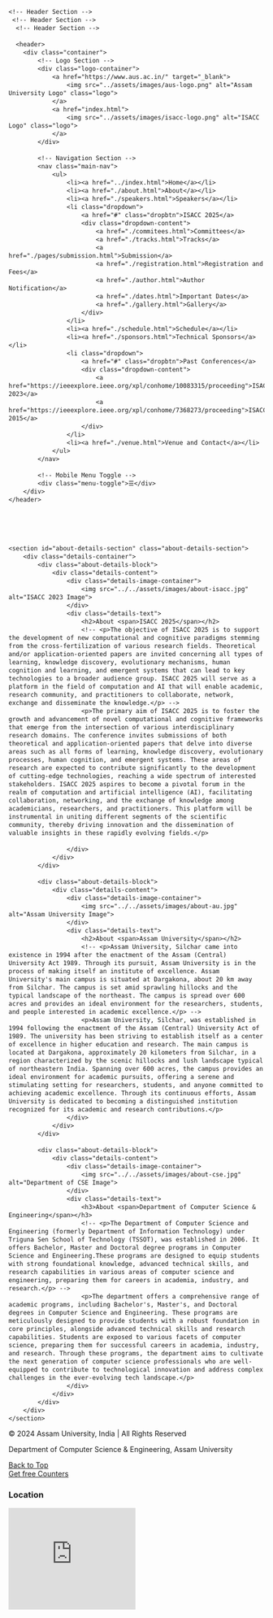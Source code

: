 <!DOCTYPE html> 
<html lang="en">
<head>
    <meta charset="UTF-8">
    <meta name="viewport" content="width=device-width, initial-scale=1.0">
    <title>About ISACC</title>
    <link rel="stylesheet" href="../assets/css/style.css">
    <script src="../assets/js/script.js"></script>
</head>
<body>

    
    <!-- Header Section -->
     <!-- Header Section -->
      <!-- Header Section -->

      <header>
        <div class="container">
            <!-- Logo Section -->
            <div class="logo-container">
                <a href="https://www.aus.ac.in/" target="_blank">
                    <img src="../assets/images/aus-logo.png" alt="Assam University Logo" class="logo">
                </a>
                <a href="index.html">
                    <img src="../assets/images/isacc-logo.png" alt="ISACC Logo" class="logo">
                </a>
            </div>
    
            <!-- Navigation Section -->
            <nav class="main-nav">
                <ul>
                    <li><a href="../index.html">Home</a></li>
                    <li><a href="./about.html">About</a></li>
                    <li><a href="./speakers.html">Speakers</a></li>
                    <li class="dropdown">
                        <a href="#" class="dropbtn">ISACC 2025</a>
                        <div class="dropdown-content">
                            <a href="./commitees.html">Committees</a>
                            <a href="./tracks.html">Tracks</a>
                            <a href="./pages/submission.html">Submission</a>
                            <a href="./registration.html">Registration and Fees</a>
                            <a href="./author.html">Author Notification</a>
                            <a href="./dates.html">Important Dates</a>
                            <a href="./gallery.html">Gallery</a>
                        </div>
                    </li>
                    <li><a href="./schedule.html">Schedule</a></li>
                    <li><a href="./sponsors.html">Technical Sponsors</a></li>
                    <li class="dropdown">
                        <a href="#" class="dropbtn">Past Conferences</a>
                        <div class="dropdown-content">
                            <a href="https://ieeexplore.ieee.org/xpl/conhome/10083315/proceeding">ISACC 2023</a>
                            <a href="https://ieeexplore.ieee.org/xpl/conhome/7368273/proceeding">ISACC 2015</a>
                        </div>
                    </li>
                    <li><a href="./venue.html">Venue and Contact</a></li>
                </ul>
            </nav>
            
            <!-- Mobile Menu Toggle -->
            <div class="menu-toggle">☰</div>
        </div>
    </header>
    
    
    


    <section id="about-details-section" class="about-details-section">
        <div class="details-container">
            <div class="about-details-block">
                <div class="details-content">
                    <div class="details-image-container">
                        <img src="../../assets/images/about-isacc.jpg" alt="ISACC 2023 Image">
                    </div>
                    <div class="details-text">
                        <h2>About <span>ISACC 2025</span></h2>
                        <!-- <p>The objective of ISACC 2025 is to support the development of new computational and cognitive paradigms stemming from the cross-fertilization of various research fields. Theoretical and/or application-oriented papers are invited concerning all types of learning, knowledge discovery, evolutionary mechanisms, human cognition and learning, and emergent systems that can lead to key technologies to a broader audience group. ISACC 2025 will serve as a platform in the field of computation and AI that will enable academic, research community, and practitioners to collaborate, network, exchange and disseminate the knowledge.</p> -->
                        <p>The primary aim of ISACC 2025 is to foster the growth and advancement of novel computational and cognitive frameworks that emerge from the intersection of various interdisciplinary research domains. The conference invites submissions of both theoretical and application-oriented papers that delve into diverse areas such as all forms of learning, knowledge discovery, evolutionary processes, human cognition, and emergent systems. These areas of research are expected to contribute significantly to the development of cutting-edge technologies, reaching a wide spectrum of interested stakeholders. ISACC 2025 aspires to become a pivotal forum in the realm of computation and artificial intelligence (AI), facilitating collaboration, networking, and the exchange of knowledge among academicians, researchers, and practitioners. This platform will be instrumental in uniting different segments of the scientific community, thereby driving innovation and the dissemination of valuable insights in these rapidly evolving fields.</p>
                    
                    </div>
                </div>
            </div>
    
            <div class="about-details-block">
                <div class="details-content">
                    <div class="details-image-container">
                        <img src="../../assets/images/about-au.jpg" alt="Assam University Image">
                    </div>
                    <div class="details-text">
                        <h2>About <span>Assam University</span></h2>
                        <!-- <p>Assam University, Silchar came into existence in 1994 after the enactment of the Assam (Central) University Act 1989. Through its pursuit, Assam University is in the process of making itself an institute of excellence. Assam University's main campus is situated at Dargakona, about 20 km away from Silchar. The campus is set amid sprawling hillocks and the typical landscape of the northeast. The campus is spread over 600 acres and provides an ideal environment for the researchers, students, and people interested in academic excellence.</p> -->
                        <p>Assam University, Silchar, was established in 1994 following the enactment of the Assam (Central) University Act of 1989. The university has been striving to establish itself as a center of excellence in higher education and research. The main campus is located at Dargakona, approximately 20 kilometers from Silchar, in a region characterized by the scenic hillocks and lush landscape typical of northeastern India. Spanning over 600 acres, the campus provides an ideal environment for academic pursuits, offering a serene and stimulating setting for researchers, students, and anyone committed to achieving academic excellence. Through its continuous efforts, Assam University is dedicated to becoming a distinguished institution recognized for its academic and research contributions.</p> 
                    </div>
                </div>
            </div>
    
            <div class="about-details-block">
                <div class="details-content">
                    <div class="details-image-container">
                        <img src="../../assets/images/about-cse.jpg" alt="Department of CSE Image">
                    </div>
                    <div class="details-text">
                        <h3>About <span>Department of Computer Science & Engineering</span></h3>
                        <!-- <p>The Department of Computer Science and Engineering (formerly Department of Information Technology) under Triguna Sen School of Technology (TSSOT), was established in 2006. It offers Bachelor, Master and Doctoral degree programs in Computer Science and Engineering.These programs are designed to equip students with strong foundational knowledge, advanced technical skills, and research capabilities in various areas of computer science and engineering, preparing them for careers in academia, industry, and research.</p> -->
                        <p>The department offers a comprehensive range of academic programs, including Bachelor's, Master's, and Doctoral degrees in Computer Science and Engineering. These programs are meticulously designed to provide students with a robust foundation in core principles, alongside advanced technical skills and research capabilities. Students are exposed to various facets of computer science, preparing them for successful careers in academia, industry, and research. Through these programs, the department aims to cultivate the next generation of computer science professionals who are well-equipped to contribute to technological innovation and address complex challenges in the ever-evolving tech landscape.</p> 
                    </div>
                </div>
            </div>
        </div>
    </section>
    


<!-- FOOTER -->

<footer>
    <div class="footer-container">
        <div class="footer-left">
            <p>&copy; 2024 Assam University, India | All Rights Reserved</p>
            <p>Department of Computer Science & Engineering, Assam University</p>
        </div>
        <div class="footer-center">
            <!-- Back to Top Button -->
            <a href="#top" class="back-to-top">Back to Top</a>
            <!-- Visitor Counter -->
            <div class="visitor-counter">
                <a href="https://www.free-counters.org/">Get free Counters</a>
                <script type="text/javascript" src="https://www.freevisitorcounters.com/auth.php?id=97ee0afb70787acfcaeb0105769f40f77c44f6be"></script>
                <script type="text/javascript" src="https://www.freevisitorcounters.com/en/home/counter/1227508/t/5"></script>
            </div>
        </div>
        <div class="footer-right">
            <h3>Location</h3>
            <iframe src="https://www.google.com/maps/embed?pb=!1m14!1m8!1m3!1d14501.563105449173!2d92.75134!3d24.67909!3m2!1i1024!2i768!4f13.1!3m3!1m2!1s0x374e3824e8e868b9%3A0x78c2682ac4badc2b!2sDepartment%20of%20Computer%20Science%20%26%20Engineering%2C%20Assam%20University!5e0!3m2!1sen!2sin!4v1725109964004!5m2!1sen!2sin" width="250" height="200" style="border:0;" allowfullscreen="" loading="lazy" referrerpolicy="no-referrer-when-downgrade"></iframe>
        </div>
    </div>
</footer>


<!-- script custom -->

<script>
// Smooth Scrolling for Navigation Links
// Smooth Scrolling for Navigation Links
// document.querySelectorAll('.main-nav ul li a').forEach(anchor => {
//     anchor.addEventListener('click', function(e) {
//         e.preventDefault();

//         const targetId = this.getAttribute('href').substring(1);
//         const targetElement = document.getElementById(targetId);

//         if (targetElement) {
//             window.scrollTo({
//                 top: targetElement.offsetTop - 60, // Adjusting for fixed header height
//                 behavior: 'smooth'
//             });
//         }
//     });
// });

// Responsive Navigation Menu Toggle for Mobile
// Responsive Navigation Menu Toggle for Mobile
// Function to toggle the mobile menu
function toggleMenu() {
    const menu = document.querySelector('.main-nav ul');
    menu.classList.toggle('open');
}

// Create and append the menu toggle button
const menuToggle = document.querySelector('.menu-toggle');
menuToggle.addEventListener('click', toggleMenu);

// Close the menu when resizing the window if the width is greater than 768px
window.addEventListener('resize', function() {
    const menu = document.querySelector('.main-nav ul');
    if (window.innerWidth > 768) {
        menu.classList.remove('open');
    }
});





// Intersection Observer for Lazy Loading Images
const lazyImages = document.querySelectorAll('[data-lazy]');
const imageObserver = new IntersectionObserver((entries, observer) => {
    entries.forEach(entry => {
        if (entry.isIntersecting) {
            const image = entry.target;
            image.src = image.dataset.lazy;
            observer.unobserve(image);
        }
    });
}, {
    rootMargin: '50px 0px',
    threshold: 0.01
});

lazyImages.forEach(image => {
    imageObserver.observe(image);
});

// Dynamic Back-to-Top Button
const backToTopButton = document.querySelector('.back-to-top');
const scrollOffset = 200;

window.addEventListener('scroll', () => {
    if (window.pageYOffset > scrollOffset) {
        backToTopButton.classList.add('visible');
    } else {
        backToTopButton.classList.remove('visible');
    }
});

backToTopButton.addEventListener('click', (e) => {
    e.preventDefault();
    window.scrollTo({
        top: 0,
        behavior: 'smooth'
    });
});

// Sticky Header on Scroll
// Sticky Header on Scroll
const header = document.querySelector('header');
const sticky = header.offsetTop;

window.addEventListener('scroll', () => {
    if (window.pageYOffset > sticky) {
        header.classList.add('sticky');
    } else {
        header.classList.remove('sticky');
    }
});

// Dark Mode Toggle
const darkModeToggle = document.createElement('div');
darkModeToggle.className = 'dark-mode-toggle';
darkModeToggle.innerHTML = '<i class="fas fa-moon"></i>'; // Using Font Awesome moon icon
// document.querySelector('header').appendChild(darkModeToggle);

// darkModeToggle.addEventListener('click', () => {
//     document.body.classList.toggle('dark-mode');
//     if (document.body.classList.contains('dark-mode')) {
//         localStorage.setItem('theme', 'dark');
//         darkModeToggle.innerHTML = '<i class="fas fa-sun"></i>'; // Change to sun icon in dark mode
//     } else {
//         localStorage.setItem('theme', 'light');
//         darkModeToggle.innerHTML = '<i class="fas fa-moon"></i>'; // Change to moon icon in light mode
//     }
// });

// Set initial state based on saved theme
if (localStorage.getItem('theme') === 'dark') {
    document.body.classList.add('dark-mode');
    darkModeToggle.innerHTML = '<i class="fas fa-sun"></i>'; // Show sun icon if dark mode is active
} else {
    darkModeToggle.innerHTML = '<i class="fas fa-moon"></i>'; // Default to moon icon
}

// }

// Scroll Spy for Active Navigation Link
const sections = document.querySelectorAll('section');
const navLinks = document.querySelectorAll('.main-nav ul li a');

window.addEventListener('scroll', () => {
    let current = '';

    sections.forEach(section => {
        const sectionTop = section.offsetTop - 70; // Adjusting for fixed header height
        if (pageYOffset >= sectionTop) {
            current = section.getAttribute('id');
        }
    });

    navLinks.forEach(link => {
        link.classList.remove('active');
        if (link.getAttribute('href').substring(1) === current) {
            link.classList.add('active');
        }
    });
});

// Hover Effect for Dropdown in Navbar
// Hover Effect for Dropdown in Navbar
const dropdown = document.querySelector('.dropdown');
dropdown.addEventListener('mouseenter', () => {
    const dropdownContent = dropdown.querySelector('.dropdown-content');
    dropdownContent.style.display = 'block';
});

dropdown.addEventListener('mouseleave', () => {
    const dropdownContent = dropdown.querySelector('.dropdown-content');
    dropdownContent.style.display = 'none';
});





let slideIndex = 0;
showSlides();

function showSlides() {
    let slides = document.querySelectorAll(".slide");
    slides.forEach(slide => {
        slide.style.display = "none";
    });

    slideIndex++;
    if (slideIndex > slides.length) { slideIndex = 1; }
    slides[slideIndex - 1].style.display = "block";

    setTimeout(showSlides, 2000); // Change slide every 2 seconds
}




// Visitor Counter
// Visitor Counter
function updateVisitorCounter() {
    let count = localStorage.getItem('visitorCount') || 0;
    count++;
    localStorage.setItem('visitorCount', count);
    document.getElementById('visitor-counter').innerText = `Visitor Count: ${count}`;
}

document.addEventListener('DOMContentLoaded', updateVisitorCounter);

// Google Maps Integration
// Google Maps Integration
// Google Maps Integration
function initMap() {
    const mapLocation = { lat: 24.6790902, lng: 92.7513403 }; // Coordinates for Department of CSE, Assam University
    const map = new google.maps.Map(document.getElementById('map'), {
        zoom: 15,
        center: mapLocation,
    });
    const marker = new google.maps.Marker({
        position: mapLocation,
        map: map,
        title: 'Department of Computer Science & Engineering, Assam University',
    });
}

function loadGoogleMapsScript() {
    const script = document.createElement('script');
    script.src = `https://maps.googleapis.com/maps/api/js?key=AIzaSyCcABaamniA6OL5YvYSpB3pFMNrXwXnLwU&callback=initMap`;
    script.defer = true;
    script.async = true;
    document.head.appendChild(script);
}

document.addEventListener('DOMContentLoaded', loadGoogleMapsScript);

// Back-to-Top Button Smooth Scroll
// Back-to-Top Button Smooth Scroll
// Back-to-Top Button Smooth Scroll
document.querySelector('.back-to-top').addEventListener('click', function(e) {
    e.preventDefault();
    window.scrollTo({
        top: 0,
        behavior: 'smooth'
    });
});

</script>

<!-- script custom END -->



</body>
</html>




